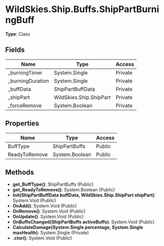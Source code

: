﻿# WildSkies.Ship.Buffs.ShipPartBurningBuff

**Type**: Class

## Fields

| Name | Type | Access |
|------|------|--------|
| _burningTimer | System.Single | Private |
| _burningDuration | System.Single | Private |
| _buffData | ShipPartBuffData | Private |
| _shipPart | WildSkies.Ship.ShipPart | Private |
| _forceRemove | System.Boolean | Private |

## Properties

| Name | Type | Access |
|------|------|--------|
| BuffType | ShipPartBuffs | Public |
| ReadyToRemove | System.Boolean | Public |

## Methods

- **get_BuffType()**: ShipPartBuffs (Public)
- **get_ReadyToRemove()**: System.Boolean (Public)
- **Init(ShipPartBuffData buffData, WildSkies.Ship.ShipPart shipPart)**: System.Void (Public)
- **OnAdd()**: System.Void (Public)
- **OnRemove()**: System.Void (Public)
- **OnUpdate()**: System.Void (Public)
- **OnBuffsChanged(ShipPartBuffs activeBuffs)**: System.Void (Public)
- **CalculateDamage(System.Single percentage, System.Single maxHealth)**: System.Single (Private)
- **.ctor()**: System.Void (Public)

